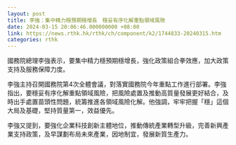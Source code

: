 ```yaml
---
layout: post
title: 李強：集中精力穩預期穩增長　穩妥有序化解重點領域風險
date: 2024-03-15 20:06:46.000000000 +08:00
link: https://news.rthk.hk/rthk/ch/component/k2/1744833-20240315.htm
categories: rthk
---
```


國務院總理李強表示，要集中精力穩預期穩增長，強化政策組合拳效應，加大政策支持及服務保障力度。

李強主持召開國務院第4次全體會議，對落實國務院今年重點工作進行部署。李強指出，要穩妥有序化解重點領域風險，把風險處置及推動高質量發展更好結合，及時出手處置苗頭性問題，統籌推進各領域風險化解。他強調，牢牢把握「穩」這個大局及基礎，堅持質量第一，效益優先。

李強又提到，要強化企業科技創新主體地位，推動傳統產業轉型升級，完善新興產業支持政策，及早謀劃布局未來產業，因地制宜，發展新質生產力。
